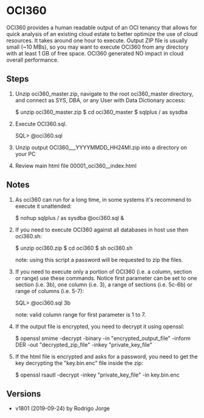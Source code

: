 # OCI360 #

OCI360 provides a human readable output of an OCI tenancy that allows for quick analysis of
an existing cloud estate to better optimize the use of cloud resources.
It takes around one hour to execute. Output ZIP file is usually small (~10 MBs), so
you may want to execute OCI360 from any directory with at least 1 GB of free 
space. OCI360 generated NO impact in cloud overall performance.

## Steps ##

1. Unzip oci360_master.zip, navigate to the root oci360_master directory, and connect as SYS, 
   DBA, or any User with Data Dictionary access:

   $ unzip oci360_master.zip
   $ cd oci360_master
   $ sqlplus / as sysdba

2. Execute OCI360.sql.

   SQL> @oci360.sql
   
3. Unzip output OCI360_<dbname>_<host>_YYYYMMDD_HH24MI.zip into a directory on your PC

4. Review main html file 00001_oci360_<dbname>_index.html

## Notes ##

1. As oci360 can run for a long time, in some systems it's recommend to execute it unattended:

   $ nohup sqlplus / as sysdba @oci360.sql &

2. If you need to execute OCI360 against all databases in host use then oci360.sh:

   $ unzip oci360.zip
   $ cd oci360
   $ sh oci360.sh
   
   note: using this script a password will be requested to zip the files.

3. If you need to execute only a portion of OCI360 (i.e. a column, section or range) use 
   these commands. Notice first parameter can be set to one section (i.e. 3b),
   one column (i.e. 3), a range of sections (i.e. 5c-6b) or range of columns (i.e. 5-7):

   SQL> @oci360.sql 3b
   
   note: valid column range for first parameter is 1 to 7. 

4. If the output file is encrypted, you need to decrypt it using openssl:

   $ openssl smime -decrypt -binary -in "encrypted_output_file" -inform DER -out "decrypted_zip_file" -inkey "private_key_file"

5. If the html file is encrypted and asks for a password, you need to get the key decrypting the "key.bin.enc" file inside the zip:

   $ openssl rsautl -decrypt -inkey "private_key_file" -in key.bin.enc

## Versions ##
* v1801 (2019-09-24) by Rodrigo Jorge